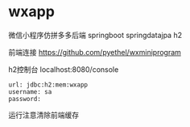 # wxapp
微信小程序仿拼多多后端
springboot springdatajpa h2

前端连接 https://github.com/pyethel/wxminiprogram

h2控制台 localhost:8080/console

    url: jdbc:h2:mem:wxapp
    username: sa
    password:
    
运行注意清除前端缓存